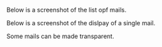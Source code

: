 Below is a screenshot of the  list opf mails.

Below is a screenshot of  the dislpay of a single mail.

Some mails can be made transparent.
